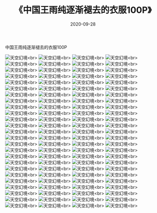 ﻿---
layout: post
title: 《中国王雨纯逐渐褪去的衣服100P》
date: 2020-09-28
img: http://photo.orgx.cf/性感/2020/中国王雨纯逐渐褪去的衣服100P/000.jpg
tags: [美女,性感,泳衣]
---

中国王雨纯逐渐褪去的衣服100P



![天空幻境](http://photo.orgx.cf/性感/2020/中国王雨纯逐渐褪去的衣服100P/001.jpg''天空幻境'')<br>
![天空幻境](http://photo.orgx.cf/性感/2020/中国王雨纯逐渐褪去的衣服100P/002.jpg''天空幻境'')<br>
![天空幻境](http://photo.orgx.cf/性感/2020/中国王雨纯逐渐褪去的衣服100P/003.jpg''天空幻境'')<br>
![天空幻境](http://photo.orgx.cf/性感/2020/中国王雨纯逐渐褪去的衣服100P/004.jpg''天空幻境'')<br>
![天空幻境](http://photo.orgx.cf/性感/2020/中国王雨纯逐渐褪去的衣服100P/005.jpg''天空幻境'')<br>
![天空幻境](http://photo.orgx.cf/性感/2020/中国王雨纯逐渐褪去的衣服100P/006.jpg''天空幻境'')<br>
![天空幻境](http://photo.orgx.cf/性感/2020/中国王雨纯逐渐褪去的衣服100P/007.jpg''天空幻境'')<br>
![天空幻境](http://photo.orgx.cf/性感/2020/中国王雨纯逐渐褪去的衣服100P/008.jpg''天空幻境'')<br>
![天空幻境](http://photo.orgx.cf/性感/2020/中国王雨纯逐渐褪去的衣服100P/009.jpg''天空幻境'')<br>
![天空幻境](http://photo.orgx.cf/性感/2020/中国王雨纯逐渐褪去的衣服100P/010.jpg''天空幻境'')<br>
![天空幻境](http://photo.orgx.cf/性感/2020/中国王雨纯逐渐褪去的衣服100P/011.jpg''天空幻境'')<br>
![天空幻境](http://photo.orgx.cf/性感/2020/中国王雨纯逐渐褪去的衣服100P/012.jpg''天空幻境'')<br>
![天空幻境](http://photo.orgx.cf/性感/2020/中国王雨纯逐渐褪去的衣服100P/013.jpg''天空幻境'')<br>
![天空幻境](http://photo.orgx.cf/性感/2020/中国王雨纯逐渐褪去的衣服100P/014.jpg''天空幻境'')<br>
![天空幻境](http://photo.orgx.cf/性感/2020/中国王雨纯逐渐褪去的衣服100P/015.jpg''天空幻境'')<br>
![天空幻境](http://photo.orgx.cf/性感/2020/中国王雨纯逐渐褪去的衣服100P/016.jpg''天空幻境'')<br>
![天空幻境](http://photo.orgx.cf/性感/2020/中国王雨纯逐渐褪去的衣服100P/017.jpg''天空幻境'')<br>
![天空幻境](http://photo.orgx.cf/性感/2020/中国王雨纯逐渐褪去的衣服100P/018.jpg''天空幻境'')<br>
![天空幻境](http://photo.orgx.cf/性感/2020/中国王雨纯逐渐褪去的衣服100P/019.jpg''天空幻境'')<br>
![天空幻境](http://photo.orgx.cf/性感/2020/中国王雨纯逐渐褪去的衣服100P/020.jpg''天空幻境'')<br>
![天空幻境](http://photo.orgx.cf/性感/2020/中国王雨纯逐渐褪去的衣服100P/021.jpg''天空幻境'')<br>
![天空幻境](http://photo.orgx.cf/性感/2020/中国王雨纯逐渐褪去的衣服100P/022.jpg''天空幻境'')<br>
![天空幻境](http://photo.orgx.cf/性感/2020/中国王雨纯逐渐褪去的衣服100P/023.jpg''天空幻境'')<br>
![天空幻境](http://photo.orgx.cf/性感/2020/中国王雨纯逐渐褪去的衣服100P/024.jpg''天空幻境'')<br>
![天空幻境](http://photo.orgx.cf/性感/2020/中国王雨纯逐渐褪去的衣服100P/025.jpg''天空幻境'')<br>
![天空幻境](http://photo.orgx.cf/性感/2020/中国王雨纯逐渐褪去的衣服100P/026.jpg''天空幻境'')<br>
![天空幻境](http://photo.orgx.cf/性感/2020/中国王雨纯逐渐褪去的衣服100P/027.jpg''天空幻境'')<br>
![天空幻境](http://photo.orgx.cf/性感/2020/中国王雨纯逐渐褪去的衣服100P/028.jpg''天空幻境'')<br>
![天空幻境](http://photo.orgx.cf/性感/2020/中国王雨纯逐渐褪去的衣服100P/029.jpg''天空幻境'')<br>
![天空幻境](http://photo.orgx.cf/性感/2020/中国王雨纯逐渐褪去的衣服100P/030.jpg''天空幻境'')<br>
![天空幻境](http://photo.orgx.cf/性感/2020/中国王雨纯逐渐褪去的衣服100P/031.jpg''天空幻境'')<br>
![天空幻境](http://photo.orgx.cf/性感/2020/中国王雨纯逐渐褪去的衣服100P/032.jpg''天空幻境'')<br>
![天空幻境](http://photo.orgx.cf/性感/2020/中国王雨纯逐渐褪去的衣服100P/033.jpg''天空幻境'')<br>
![天空幻境](http://photo.orgx.cf/性感/2020/中国王雨纯逐渐褪去的衣服100P/034.jpg''天空幻境'')<br>
![天空幻境](http://photo.orgx.cf/性感/2020/中国王雨纯逐渐褪去的衣服100P/035.jpg''天空幻境'')<br>
![天空幻境](http://photo.orgx.cf/性感/2020/中国王雨纯逐渐褪去的衣服100P/036.jpg''天空幻境'')<br>
![天空幻境](http://photo.orgx.cf/性感/2020/中国王雨纯逐渐褪去的衣服100P/037.jpg''天空幻境'')<br>
![天空幻境](http://photo.orgx.cf/性感/2020/中国王雨纯逐渐褪去的衣服100P/038.jpg''天空幻境'')<br>
![天空幻境](http://photo.orgx.cf/性感/2020/中国王雨纯逐渐褪去的衣服100P/039.jpg''天空幻境'')<br>
![天空幻境](http://photo.orgx.cf/性感/2020/中国王雨纯逐渐褪去的衣服100P/040.jpg''天空幻境'')<br>
![天空幻境](http://photo.orgx.cf/性感/2020/中国王雨纯逐渐褪去的衣服100P/041.jpg''天空幻境'')<br>
![天空幻境](http://photo.orgx.cf/性感/2020/中国王雨纯逐渐褪去的衣服100P/042.jpg''天空幻境'')<br>
![天空幻境](http://photo.orgx.cf/性感/2020/中国王雨纯逐渐褪去的衣服100P/043.jpg''天空幻境'')<br>
![天空幻境](http://photo.orgx.cf/性感/2020/中国王雨纯逐渐褪去的衣服100P/044.jpg''天空幻境'')<br>
![天空幻境](http://photo.orgx.cf/性感/2020/中国王雨纯逐渐褪去的衣服100P/045.jpg''天空幻境'')<br>
![天空幻境](http://photo.orgx.cf/性感/2020/中国王雨纯逐渐褪去的衣服100P/046.jpg''天空幻境'')<br>
![天空幻境](http://photo.orgx.cf/性感/2020/中国王雨纯逐渐褪去的衣服100P/047.jpg''天空幻境'')<br>
![天空幻境](http://photo.orgx.cf/性感/2020/中国王雨纯逐渐褪去的衣服100P/048.jpg''天空幻境'')<br>
![天空幻境](http://photo.orgx.cf/性感/2020/中国王雨纯逐渐褪去的衣服100P/049.jpg''天空幻境'')<br>
![天空幻境](http://photo.orgx.cf/性感/2020/中国王雨纯逐渐褪去的衣服100P/050.jpg''天空幻境'')<br>
![天空幻境](http://photo.orgx.cf/性感/2020/中国王雨纯逐渐褪去的衣服100P/051.jpg''天空幻境'')<br>
![天空幻境](http://photo.orgx.cf/性感/2020/中国王雨纯逐渐褪去的衣服100P/052.jpg''天空幻境'')<br>
![天空幻境](http://photo.orgx.cf/性感/2020/中国王雨纯逐渐褪去的衣服100P/053.jpg''天空幻境'')<br>
![天空幻境](http://photo.orgx.cf/性感/2020/中国王雨纯逐渐褪去的衣服100P/054.jpg''天空幻境'')<br>
![天空幻境](http://photo.orgx.cf/性感/2020/中国王雨纯逐渐褪去的衣服100P/055.jpg''天空幻境'')<br>
![天空幻境](http://photo.orgx.cf/性感/2020/中国王雨纯逐渐褪去的衣服100P/056.jpg''天空幻境'')<br>
![天空幻境](http://photo.orgx.cf/性感/2020/中国王雨纯逐渐褪去的衣服100P/057.jpg''天空幻境'')<br>
![天空幻境](http://photo.orgx.cf/性感/2020/中国王雨纯逐渐褪去的衣服100P/058.jpg''天空幻境'')<br>
![天空幻境](http://photo.orgx.cf/性感/2020/中国王雨纯逐渐褪去的衣服100P/059.jpg''天空幻境'')<br>
![天空幻境](http://photo.orgx.cf/性感/2020/中国王雨纯逐渐褪去的衣服100P/060.jpg''天空幻境'')<br>
![天空幻境](http://photo.orgx.cf/性感/2020/中国王雨纯逐渐褪去的衣服100P/061.jpg''天空幻境'')<br>
![天空幻境](http://photo.orgx.cf/性感/2020/中国王雨纯逐渐褪去的衣服100P/062.jpg''天空幻境'')<br>
![天空幻境](http://photo.orgx.cf/性感/2020/中国王雨纯逐渐褪去的衣服100P/063.jpg''天空幻境'')<br>
![天空幻境](http://photo.orgx.cf/性感/2020/中国王雨纯逐渐褪去的衣服100P/064.jpg''天空幻境'')<br>
![天空幻境](http://photo.orgx.cf/性感/2020/中国王雨纯逐渐褪去的衣服100P/065.jpg''天空幻境'')<br>
![天空幻境](http://photo.orgx.cf/性感/2020/中国王雨纯逐渐褪去的衣服100P/066.jpg''天空幻境'')<br>
![天空幻境](http://photo.orgx.cf/性感/2020/中国王雨纯逐渐褪去的衣服100P/067.jpg''天空幻境'')<br>
![天空幻境](http://photo.orgx.cf/性感/2020/中国王雨纯逐渐褪去的衣服100P/068.jpg''天空幻境'')<br>
![天空幻境](http://photo.orgx.cf/性感/2020/中国王雨纯逐渐褪去的衣服100P/069.jpg''天空幻境'')<br>
![天空幻境](http://photo.orgx.cf/性感/2020/中国王雨纯逐渐褪去的衣服100P/070.jpg''天空幻境'')<br>
![天空幻境](http://photo.orgx.cf/性感/2020/中国王雨纯逐渐褪去的衣服100P/071.jpg''天空幻境'')<br>
![天空幻境](http://photo.orgx.cf/性感/2020/中国王雨纯逐渐褪去的衣服100P/072.jpg''天空幻境'')<br>
![天空幻境](http://photo.orgx.cf/性感/2020/中国王雨纯逐渐褪去的衣服100P/073.jpg''天空幻境'')<br>
![天空幻境](http://photo.orgx.cf/性感/2020/中国王雨纯逐渐褪去的衣服100P/074.jpg''天空幻境'')<br>
![天空幻境](http://photo.orgx.cf/性感/2020/中国王雨纯逐渐褪去的衣服100P/075.jpg''天空幻境'')<br>
![天空幻境](http://photo.orgx.cf/性感/2020/中国王雨纯逐渐褪去的衣服100P/076.jpg''天空幻境'')<br>
![天空幻境](http://photo.orgx.cf/性感/2020/中国王雨纯逐渐褪去的衣服100P/077.jpg''天空幻境'')<br>
![天空幻境](http://photo.orgx.cf/性感/2020/中国王雨纯逐渐褪去的衣服100P/078.jpg''天空幻境'')<br>
![天空幻境](http://photo.orgx.cf/性感/2020/中国王雨纯逐渐褪去的衣服100P/079.jpg''天空幻境'')<br>
![天空幻境](http://photo.orgx.cf/性感/2020/中国王雨纯逐渐褪去的衣服100P/080.jpg''天空幻境'')<br>
![天空幻境](http://photo.orgx.cf/性感/2020/中国王雨纯逐渐褪去的衣服100P/081.jpg''天空幻境'')<br>
![天空幻境](http://photo.orgx.cf/性感/2020/中国王雨纯逐渐褪去的衣服100P/082.jpg''天空幻境'')<br>
![天空幻境](http://photo.orgx.cf/性感/2020/中国王雨纯逐渐褪去的衣服100P/083.jpg''天空幻境'')<br>
![天空幻境](http://photo.orgx.cf/性感/2020/中国王雨纯逐渐褪去的衣服100P/084.jpg''天空幻境'')<br>
![天空幻境](http://photo.orgx.cf/性感/2020/中国王雨纯逐渐褪去的衣服100P/085.jpg''天空幻境'')<br>
![天空幻境](http://photo.orgx.cf/性感/2020/中国王雨纯逐渐褪去的衣服100P/086.jpg''天空幻境'')<br>
![天空幻境](http://photo.orgx.cf/性感/2020/中国王雨纯逐渐褪去的衣服100P/087.jpg''天空幻境'')<br>
![天空幻境](http://photo.orgx.cf/性感/2020/中国王雨纯逐渐褪去的衣服100P/088.jpg''天空幻境'')<br>
![天空幻境](http://photo.orgx.cf/性感/2020/中国王雨纯逐渐褪去的衣服100P/089.jpg''天空幻境'')<br>
![天空幻境](http://photo.orgx.cf/性感/2020/中国王雨纯逐渐褪去的衣服100P/090.jpg''天空幻境'')<br>
![天空幻境](http://photo.orgx.cf/性感/2020/中国王雨纯逐渐褪去的衣服100P/091.jpg''天空幻境'')<br>
![天空幻境](http://photo.orgx.cf/性感/2020/中国王雨纯逐渐褪去的衣服100P/092.jpg''天空幻境'')<br>
![天空幻境](http://photo.orgx.cf/性感/2020/中国王雨纯逐渐褪去的衣服100P/093.jpg''天空幻境'')<br>
![天空幻境](http://photo.orgx.cf/性感/2020/中国王雨纯逐渐褪去的衣服100P/094.jpg''天空幻境'')<br>
![天空幻境](http://photo.orgx.cf/性感/2020/中国王雨纯逐渐褪去的衣服100P/095.jpg''天空幻境'')<br>
![天空幻境](http://photo.orgx.cf/性感/2020/中国王雨纯逐渐褪去的衣服100P/096.jpg''天空幻境'')<br>
![天空幻境](http://photo.orgx.cf/性感/2020/中国王雨纯逐渐褪去的衣服100P/097.jpg''天空幻境'')<br>
![天空幻境](http://photo.orgx.cf/性感/2020/中国王雨纯逐渐褪去的衣服100P/098.jpg''天空幻境'')<br>
![天空幻境](http://photo.orgx.cf/性感/2020/中国王雨纯逐渐褪去的衣服100P/099.jpg''天空幻境'')<br>
![天空幻境](http://photo.orgx.cf/性感/2020/中国王雨纯逐渐褪去的衣服100P/100.jpg''天空幻境'')<br>